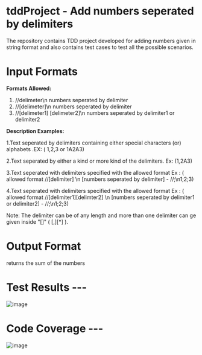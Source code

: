 # tddProject - Add numbers seperated by delimiters
The repository contains TDD project developed for adding numbers given in string format and also contains test cases to test all the possible scenarios.

# Input Formats

**Formats Allowed:**

1. //delimeter\n numbers seperated by delimiter 
2. //[delimeter]\n numbers seperated by delimiter
3. //[delimeter1] [delimeter2]\n numbers seperated by delimiter1 or delimiter2

**Description Examples:** 

1.Text seperated by delimiters containing either special characters (or) alphabets .EX: ( 1,2,3 or 1A2A3)

2.Text seperated by either a kind or more kind of the delimiters. Ex: (1,2A3)

3.Text seperated with delimiters specified with the allowed format Ex : ( allowed format //[delimiter] \n [numbers seperated by delimiter] - //;\n1;2;3)

4.Text seperated with delimiters specified with the allowed format Ex : ( allowed format //[delimiter1][delimter2] \n [numbers seperated by delimiter1 or delimiter2] - //;\n1;2;3)

Note: The delimiter can be of any length and more than one delimiter can ge given inside "[]"  ( [,][*] ). 



# Output Format
returns the sum of the numbers


# Test Results ---

![image](https://user-images.githubusercontent.com/98839557/152100970-8ed68676-031e-4117-9875-58df8cf441fb.png)

# Code Coverage --- 

![image](https://user-images.githubusercontent.com/98839557/152101078-58055a7e-382d-47d2-bc9e-0beab95c5010.png)


